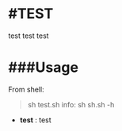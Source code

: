 #TEST
===
test test test

###Usage
======

From shell:

> sh test.sh
> info: sh sh.sh -h

* **test** : test
